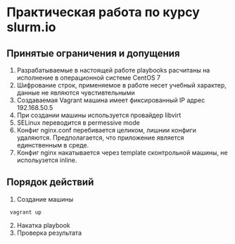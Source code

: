 # Практическая работа по курсу slurm.io

## Принятые ограничения и допущения

1. Разрабатываемые в настоящей работе playbooks расчитаны на исполнение в операционной системе CentOS 7
2. Шифрование строк, применяемое в работе несет учебный характер, данные не являются чувстивтельными
3. Создаваемая Vagrant машина имеет фиксированный IP адрес 192.168.50.5
4. При создании машины используется провайдер libvirt
5. SELinux переводится в permessive mode
6. Конфиг nginx.conf перебивается целиком, лишнии конфиги удаляются. Предполагается, что приложение является единственным в среде. 
7. Конфиг nginx накатывается через template cконтрольной машины, не испольузется inline. 

## Порядок действий

1. Создание машины
   
``` vagrant up```

2. Накатка playbook 
3. Проверка результата
